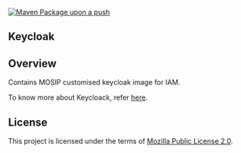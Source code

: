 [![Maven Package upon a push](https://github.com/mosip/keycloak/actions/workflows/push_trigger.yml/badge.svg?branch=develop)](https://github.com/mosip/keycloak/actions/workflows/push_trigger.yml)

## Keycloak

## Overview
Contains MOSIP customised keycloak image for IAM.  

To know more about Keycloack, refer [here](https://docs.mosip.io/1.2.0/modules/keycloak).

## License
This project is licensed under the terms of [Mozilla Public License 2.0](LICENSE).
